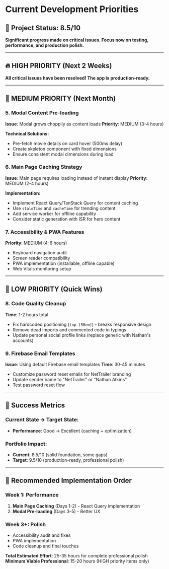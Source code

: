 # Current Development Priorities

## 🎯 Project Status: 8.5/10

**Significant progress made on critical issues. Focus now on testing, performance, and production polish.**

---

## 🔥 **HIGH PRIORITY** (Next 2 Weeks)

**All critical issues have been resolved! The app is production-ready.**

---

## 🔧 **MEDIUM PRIORITY** (Next Month)

### 5. Modal Content Pre-loading

**Issue**: Modal grows choppily as content loads
**Priority**: MEDIUM (3-4 hours)

**Technical Solutions:**

- Pre-fetch movie details on card hover (500ms delay)
- Create skeleton component with fixed dimensions
- Ensure consistent modal dimensions during load

### 6. Main Page Caching Strategy

**Issue**: Main page requires loading instead of instant display
**Priority**: MEDIUM (2-4 hours)

**Implementation:**

- Implement React Query/TanStack Query for content caching
- Use `staleTime` and `cacheTime` for trending content
- Add service worker for offline capability
- Consider static generation with ISR for hero content

### 7. Accessibility & PWA Features

**Priority**: MEDIUM (4-6 hours)

- Keyboard navigation audit
- Screen reader compatibility
- PWA implementation (installable, offline capable)
- Web Vitals monitoring setup

---

## 🧹 **LOW PRIORITY** (Quick Wins)

### 8. Code Quality Cleanup

**Time**: 1-2 hours total

- Fix hardcoded positioning (`top-[50em]`) - breaks responsive design
- Remove dead imports and commented code in typings
- Update personal social profile links (replace generic with Nathan's accounts)

### 9. Firebase Email Templates

**Issue**: Using default Firebase email templates
**Time**: 30-45 minutes

- Customize password reset emails for NetTrailer branding
- Update sender name to "NetTrailer" or "Nathan Atkins"
- Test password reset flow

---

## 🎯 **Success Metrics**

### Current State → Target State:

- **Performance**: Good → Excellent (caching + optimization)

### Portfolio Impact:

- **Current**: 8.5/10 (solid foundation, some gaps)
- **Target**: 9.5/10 (production-ready, professional polish)

---

## 🚀 **Recommended Implementation Order**

### Week 1: Performance

1. **Main Page Caching** (Days 1-2) - React Query implementation
2. **Modal Pre-loading** (Days 3-5) - Better UX

### Week 3+: Polish

- Accessibility audit and fixes
- PWA implementation
- Code cleanup and final touches

**Total Estimated Effort**: 25-35 hours for complete professional polish
**Minimum Viable Professional**: 15-20 hours (HIGH priority items only)
